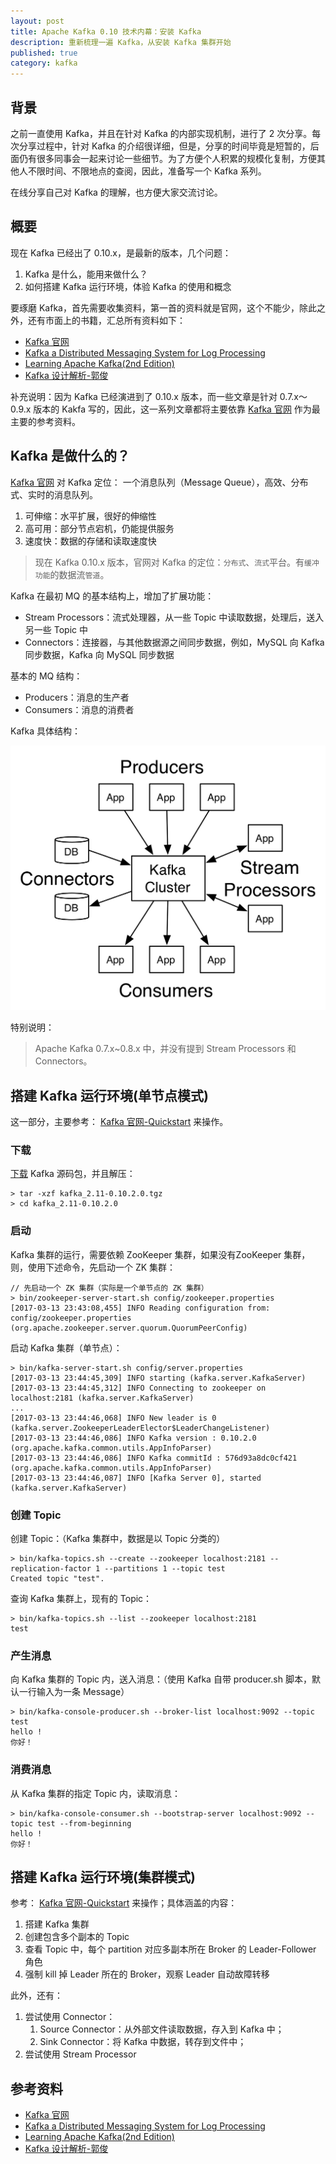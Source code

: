 ```yaml
---
layout: post
title: Apache Kafka 0.10 技术内幕：安装 Kafka
description: 重新梳理一遍 Kafka，从安装 Kafka 集群开始
published: true
category: kafka
---
```


## 背景

之前一直使用 Kafka，并且在针对 Kafka 的内部实现机制，进行了 2 次分享。每次分享过程中，针对 Kafka 的介绍很详细，但是，分享的时间毕竟是短暂的，后面仍有很多同事会一起来讨论一些细节。为了方便个人积累的规模化复制，方便其他人不限时间、不限地点的查阅，因此，准备写一个 Kafka 系列。

在线分享自己对 Kafka 的理解，也方便大家交流讨论。

## 概要

现在 Kafka 已经出了 0.10.x，是最新的版本，几个问题：

1. Kafka 是什么，能用来做什么？
2. 如何搭建 Kafka 运行环境，体验 Kafka 的使用和概念

要琢磨 Kafka，首先需要收集资料，第一首的资料就是官网，这个不能少，除此之外，还有市面上的书籍，汇总所有资料如下：

* [Kafka 官网]
* [Kafka a Distributed Messaging System for Log Processing]
* [Learning Apache Kafka(2nd Edition)]
* [Kafka 设计解析-郭俊]

补充说明：因为 Kafka 已经演进到了 0.10.x 版本，而一些文章是针对 0.7.x～0.9.x 版本的 Kakfa 写的，因此，这一系列文章都将主要依靠 [Kafka 官网] 作为最主要的参考资料。

## Kafka 是做什么的？

[Kafka 官网] 对 Kafka 定位： 一个消息队列（Message Queue），高效、分布式、实时的消息队列。

1. 可伸缩：水平扩展，很好的伸缩性
2. 高可用：部分节点宕机，仍能提供服务
3. 速度快：数据的存储和读取速度快


> 现在 Kafka 0.10.x 版本，官网对 Kafka 的定位：`分布式`、`流式`平台。有`缓冲功能`的数据流`管道`。

Kafka 在最初 MQ 的基本结构上，增加了扩展功能：

* Stream Processors：流式处理器，从一些 Topic 中读取数据，处理后，送入另一些 Topic 中
* Connectors：连接器，与其他数据源之间同步数据，例如，MySQL 向 Kafka 同步数据，Kafka 向 MySQL 同步数据

基本的 MQ 结构：

* Producers：消息的生产者
* Consumers：消息的消费者

Kafka 具体结构：

![](/images/apache-kafka-10/kafka-apis.png)

特别说明：

> Apache Kafka 0.7.x~0.8.x 中，并没有提到 Stream Processors 和 Connectors。


## 搭建 Kafka 运行环境(单节点模式)

这一部分，主要参考： [Kafka 官网-Quickstart] 来操作。

### 下载

[下载](http://kafka.apache.org/downloads) Kafka 源码包，并且解压：

```
> tar -xzf kafka_2.11-0.10.2.0.tgz
> cd kafka_2.11-0.10.2.0
```

### 启动

Kafka 集群的运行，需要依赖 ZooKeeper 集群，如果没有ZooKeeper 集群，则，使用下述命令，先启动一个 ZK 集群：

```
// 先启动一个 ZK 集群（实际是一个单节点的 ZK 集群）
> bin/zookeeper-server-start.sh config/zookeeper.properties
[2017-03-13 23:43:08,455] INFO Reading configuration from: config/zookeeper.properties (org.apache.zookeeper.server.quorum.QuorumPeerConfig)
```

启动 Kafka 集群（单节点）：

```
> bin/kafka-server-start.sh config/server.properties
[2017-03-13 23:44:45,309] INFO starting (kafka.server.KafkaServer)
[2017-03-13 23:44:45,312] INFO Connecting to zookeeper on localhost:2181 (kafka.server.KafkaServer)
...
[2017-03-13 23:44:46,068] INFO New leader is 0 (kafka.server.ZookeeperLeaderElector$LeaderChangeListener)
[2017-03-13 23:44:46,086] INFO Kafka version : 0.10.2.0 (org.apache.kafka.common.utils.AppInfoParser)
[2017-03-13 23:44:46,086] INFO Kafka commitId : 576d93a8dc0cf421 (org.apache.kafka.common.utils.AppInfoParser)
[2017-03-13 23:44:46,087] INFO [Kafka Server 0], started (kafka.server.KafkaServer)
```

### 创建 Topic

创建 Topic：（Kafka 集群中，数据是以 Topic 分类的）

```
> bin/kafka-topics.sh --create --zookeeper localhost:2181 --replication-factor 1 --partitions 1 --topic test
Created topic "test".
```
查询 Kafka 集群上，现有的 Topic：

```
> bin/kafka-topics.sh --list --zookeeper localhost:2181
test
```

### 产生消息

向 Kafka 集群的 Topic 内，送入消息：（使用 Kafka 自带 producer.sh 脚本，默认一行输入为一条 Message）

```
> bin/kafka-console-producer.sh --broker-list localhost:9092 --topic test
hello !
你好！
```

### 消费消息

从 Kafka 集群的指定 Topic 内，读取消息：

```
> bin/kafka-console-consumer.sh --bootstrap-server localhost:9092 --topic test --from-beginning
hello !
你好！
```

## 搭建 Kafka 运行环境(集群模式)

参考： [Kafka 官网-Quickstart] 来操作；具体涵盖的内容：

1. 搭建 Kafka 集群
2. 创建包含多个副本的 Topic
3. 查看 Topic 中，每个 partition 对应多副本所在 Broker 的 Leader-Follower 角色
4. 强制 kill 掉 Leader 所在的 Broker，观察 Leader 自动故障转移

此外，还有：

1. 尝试使用 Connector：
	1. Source Connector：从外部文件读取数据，存入到 Kafka 中；
	2. Sink Connector：将 Kafka 中数据，转存到文件中；
2. 尝试使用 Stream Processor



## 参考资料

* [Kafka 官网]
* [Kafka a Distributed Messaging System for Log Processing]
* [Learning Apache Kafka(2nd Edition)]
* [Kafka 设计解析-郭俊]






[Kafka 官网]:		http://kafka.apache.org/
[Kafka 官网-Quickstart]:		http://kafka.apache.org/quickstart
[Kafka 设计解析-郭俊]:		http://www.jasongj.com/categories/Kafka/
[Learning Apache Kafka(2nd Edition)]:		http://file.allitebooks.com/20150612/Learning%20Apache%20Kafka,%202nd%20Edition.pdf
[Kafka a Distributed Messaging System for Log Processing]:	http://docs.huihoo.com/apache/kafka/Kafka-A-Distributed-Messaging-System-for-Log-Processing.pdf
[NingG]:    http://ningg.github.com  "NingG"





